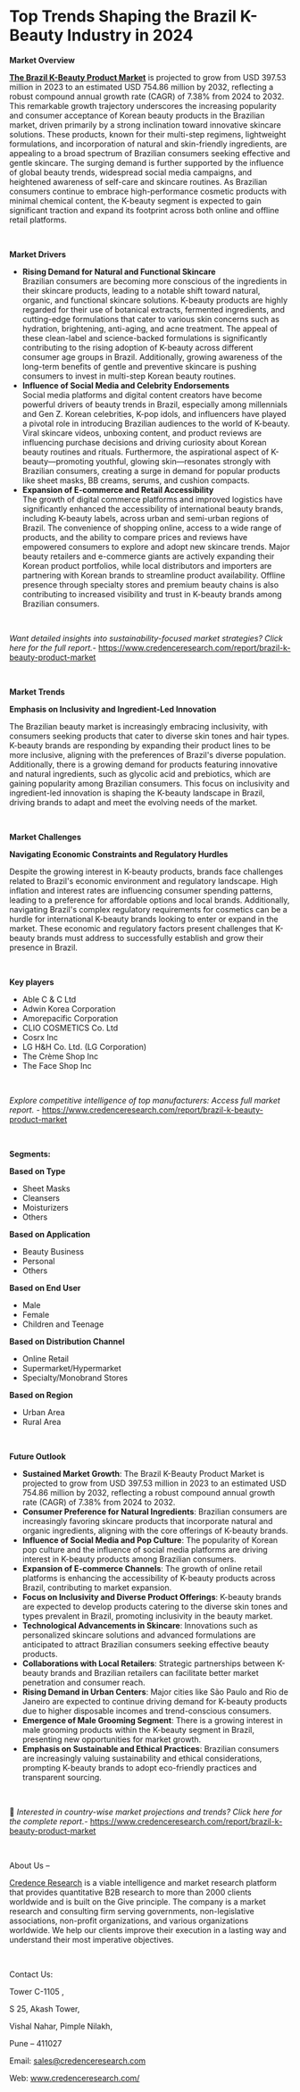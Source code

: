 # Top Trends Shaping the Brazil K-Beauty Industry in 2024

<p><strong>Market Overview</strong></p>
<p><strong><a href="https://www.credenceresearch.com/report/brazil-k-beauty-product-market">The Brazil K-Beauty Product Market</a></strong> is projected to grow from USD 397.53 million in 2023 to an estimated USD 754.86 million by 2032, reflecting a robust compound annual growth rate (CAGR) of 7.38% from 2024 to 2032. This remarkable growth trajectory underscores the increasing popularity and consumer acceptance of Korean beauty products in the Brazilian market, driven primarily by a strong inclination toward innovative skincare solutions. These products, known for their multi-step regimens, lightweight formulations, and incorporation of natural and skin-friendly ingredients, are appealing to a broad spectrum of Brazilian consumers seeking effective and gentle skincare. The surging demand is further supported by the influence of global beauty trends, widespread social media campaigns, and heightened awareness of self-care and skincare routines. As Brazilian consumers continue to embrace high-performance cosmetic products with minimal chemical content, the K-beauty segment is expected to gain significant traction and expand its footprint across both online and offline retail platforms.</p>
<p><strong>&nbsp;</strong></p>
<p><strong>Market Drivers</strong></p>
<ul>
<li><strong>Rising Demand for Natural and Functional Skincare</strong><br /> Brazilian consumers are becoming more conscious of the ingredients in their skincare products, leading to a notable shift toward natural, organic, and functional skincare solutions. K-beauty products are highly regarded for their use of botanical extracts, fermented ingredients, and cutting-edge formulations that cater to various skin concerns such as hydration, brightening, anti-aging, and acne treatment. The appeal of these clean-label and science-backed formulations is significantly contributing to the rising adoption of K-beauty across different consumer age groups in Brazil. Additionally, growing awareness of the long-term benefits of gentle and preventive skincare is pushing consumers to invest in multi-step Korean beauty routines.</li>
<li><strong>Influence of Social Media and Celebrity Endorsements</strong><br /> Social media platforms and digital content creators have become powerful drivers of beauty trends in Brazil, especially among millennials and Gen Z. Korean celebrities, K-pop idols, and influencers have played a pivotal role in introducing Brazilian audiences to the world of K-beauty. Viral skincare videos, unboxing content, and product reviews are influencing purchase decisions and driving curiosity about Korean beauty routines and rituals. Furthermore, the aspirational aspect of K-beauty&mdash;promoting youthful, glowing skin&mdash;resonates strongly with Brazilian consumers, creating a surge in demand for popular products like sheet masks, BB creams, serums, and cushion compacts.</li>
<li><strong>Expansion of E-commerce and Retail Accessibility</strong><br /> The growth of digital commerce platforms and improved logistics have significantly enhanced the accessibility of international beauty brands, including K-beauty labels, across urban and semi-urban regions of Brazil. The convenience of shopping online, access to a wide range of products, and the ability to compare prices and reviews have empowered consumers to explore and adopt new skincare trends. Major beauty retailers and e-commerce giants are actively expanding their Korean product portfolios, while local distributors and importers are partnering with Korean brands to streamline product availability. Offline presence through specialty stores and premium beauty chains is also contributing to increased visibility and trust in K-beauty brands among Brazilian consumers.</li>
</ul>
<p><strong>&nbsp;</strong></p>
<p><em>Want detailed insights into sustainability-focused market strategies? Click here for the full report.- </em><a href="https://www.credenceresearch.com/report/brazil-k-beauty-product-market">https://www.credenceresearch.com/report/brazil-k-beauty-product-market</a></p>
<p>&nbsp;</p>
<p><strong>Market Trends</strong></p>
<p><strong>Emphasis on Inclusivity and Ingredient-Led Innovation</strong></p>
<p>The Brazilian beauty market is increasingly embracing inclusivity, with consumers seeking products that cater to diverse skin tones and hair types. K-beauty brands are responding by expanding their product lines to be more inclusive, aligning with the preferences of Brazil's diverse population. Additionally, there is a growing demand for products featuring innovative and natural ingredients, such as glycolic acid and prebiotics, which are gaining popularity among Brazilian consumers. This focus on inclusivity and ingredient-led innovation is shaping the K-beauty landscape in Brazil, driving brands to adapt and meet the evolving needs of the market.</p>
<p>&nbsp;</p>
<p><strong>Market Challenges</strong></p>
<p><strong>Navigating Economic Constraints and Regulatory Hurdles</strong></p>
<p>Despite the growing interest in K-beauty products, brands face challenges related to Brazil's economic environment and regulatory landscape. High inflation and interest rates are influencing consumer spending patterns, leading to a preference for affordable options and local brands. Additionally, navigating Brazil's complex regulatory requirements for cosmetics can be a hurdle for international K-beauty brands looking to enter or expand in the market. These economic and regulatory factors present challenges that K-beauty brands must address to successfully establish and grow their presence in Brazil.</p>
<p>&nbsp;</p>
<p><strong>Key players</strong></p>
<ul>
<li>Able C &amp; C Ltd</li>
<li>Adwin Korea Corporation</li>
<li>Amorepacific Corporation</li>
<li>CLIO COSMETICS Co. Ltd</li>
<li>Cosrx Inc</li>
<li>LG H&amp;H Co. Ltd. (LG Corporation)</li>
<li>The Cr&egrave;me Shop Inc</li>
<li>The Face Shop Inc</li>
</ul>
<p>&nbsp;</p>
<p><em>Explore competitive intelligence of top manufacturers: Access full market report. - </em><a href="https://www.credenceresearch.com/report/brazil-k-beauty-product-market">https://www.credenceresearch.com/report/brazil-k-beauty-product-market</a></p>
<p>&nbsp;</p>
<p><strong>Segments:</strong></p>
<p><strong>Based on Type</strong></p>
<ul>
<li>Sheet Masks</li>
<li>Cleansers</li>
<li>Moisturizers</li>
<li>Others</li>
</ul>
<p><strong>Based on Application</strong></p>
<ul>
<li>Beauty Business</li>
<li>Personal</li>
<li>Others</li>
</ul>
<p><strong>Based on End User</strong></p>
<ul>
<li>Male</li>
<li>Female</li>
<li>Children and Teenage</li>
</ul>
<p><strong>Based on Distribution Channel</strong></p>
<ul>
<li>Online Retail</li>
<li>Supermarket/Hypermarket</li>
<li>Specialty/Monobrand Stores</li>
</ul>
<p><strong>Based on Region</strong></p>
<ul>
<li>Urban Area</li>
<li>Rural Area</li>
</ul>
<p>&nbsp;</p>
<p><strong>Future Outlook </strong></p>
<ul>
<li><strong>Sustained Market Growth</strong>: The Brazil K-Beauty Product Market is projected to grow from USD 397.53 million in 2023 to an estimated USD 754.86 million by 2032, reflecting a robust compound annual growth rate (CAGR) of 7.38% from 2024 to 2032.</li>
<li><strong>Consumer Preference for Natural Ingredients</strong>: Brazilian consumers are increasingly favoring skincare products that incorporate natural and organic ingredients, aligning with the core offerings of K-beauty brands.</li>
<li><strong>Influence of Social Media and Pop Culture</strong>: The popularity of Korean pop culture and the influence of social media platforms are driving interest in K-beauty products among Brazilian consumers.</li>
<li><strong>Expansion of E-commerce Channels</strong>: The growth of online retail platforms is enhancing the accessibility of K-beauty products across Brazil, contributing to market expansion.</li>
<li><strong>Focus on Inclusivity and Diverse Product Offerings</strong>: K-beauty brands are expected to develop products catering to the diverse skin tones and types prevalent in Brazil, promoting inclusivity in the beauty market.</li>
<li><strong>Technological Advancements in Skincare</strong>: Innovations such as personalized skincare solutions and advanced formulations are anticipated to attract Brazilian consumers seeking effective beauty products.</li>
<li><strong>Collaborations with Local Retailers</strong>: Strategic partnerships between K-beauty brands and Brazilian retailers can facilitate better market penetration and consumer reach.</li>
<li><strong>Rising Demand in Urban Centers</strong>: Major cities like S&atilde;o Paulo and Rio de Janeiro are expected to continue driving demand for K-beauty products due to higher disposable incomes and trend-conscious consumers.</li>
<li><strong>Emergence of Male Grooming Segment</strong>: There is a growing interest in male grooming products within the K-beauty segment in Brazil, presenting new opportunities for market growth.</li>
<li><strong>Emphasis on Sustainable and Ethical Practices</strong>: Brazilian consumers are increasingly valuing sustainability and ethical considerations, prompting K-beauty brands to adopt eco-friendly practices and transparent sourcing.</li>
</ul>
<p><strong>&nbsp;</strong></p>
<p>📌 <em>Interested in country-wise market projections and trends? Click here for the complete report.- </em><a href="https://www.credenceresearch.com/report/brazil-k-beauty-product-market">https://www.credenceresearch.com/report/brazil-k-beauty-product-market</a></p>
<p>&nbsp;</p>
<p>About Us &ndash;</p>
<p><a href="https://www.credenceresearch.com/">Credence Research</a> is a viable intelligence and market research platform that provides quantitative B2B research to more than 2000 clients worldwide and is built on the Give principle. The company is a market research and consulting firm serving governments, non-legislative associations, non-profit organizations, and various organizations worldwide. We help our clients improve their execution in a lasting way and understand their most imperative objectives.</p>
<p>&nbsp;</p>
<p>Contact Us:</p>
<p>Tower C-1105 ,</p>
<p>S 25, Akash Tower,</p>
<p>Vishal Nahar, Pimple Nilakh,</p>
<p>Pune &ndash; 411027</p>
<p>Email: <a href="mailto:sales@credenceresearch.com">sales@credenceresearch.com</a></p>
<p>Web: <a href="http://www.credenceresearch.com/">www.credenceresearch.com/</a></p>
<p>&nbsp;</p>
